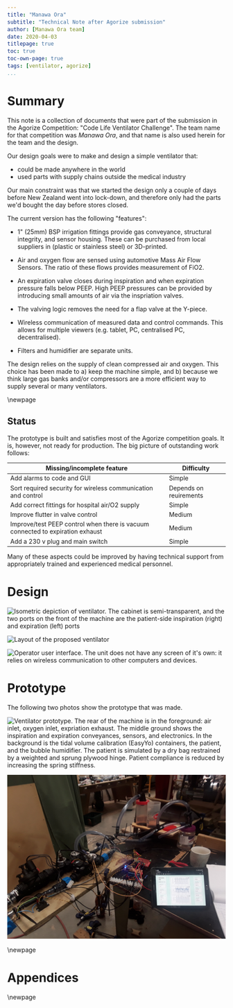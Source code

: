 ```yaml
---
title: "Manawa Ora"
subtitle: "Technical Note after Agorize submission"
author: [Manawa Ora team]
date: 2020-04-03
titlepage: true
toc: true
toc-own-page: true
tags: [ventilator, agorize]
...
```


# Summary

This note is a collection of documents that were part of the submission in the
Agorize Competition: "Code Life Ventilator Challenge". The team name for that
competition was *Manawa Ora*, and that name is also used herein for the team and
the design.

Our design goals were to make and design a simple ventilator that:

 - could be made anywhere in the world
 - used parts with supply chains outside the medical industry

Our main constraint was that we started the design only a couple of days before New
Zealand went into lock-down, and therefore only had the parts we'd bought the day
before stores closed.

The current version has the following "features":

 - 1" (25mm) BSP irrigation fittings provide gas conveyance, structural
   integrity, and sensor housing. These can be purchased from local suppliers in
   (plastic or stainless steel) or 3D-printed.

 - Air and oxygen flow are sensed using automotive Mass Air Flow Sensors. The
   ratio of these flows provides measurement of FiO2.

 - An expiration valve closes during inspiration and when expiration pressure
   falls below PEEP. High PEEP pressures can be provided by introducing small
   amounts of air via the inspriation valves.

 - The valving logic removes the need for a flap valve at the Y-piece.

 - Wireless communication of measured data and control commands. This allows for
   multiple viewers (e.g. tablet, PC, centralised PC, decentralised).

 - Filters and humidifier are separate units.

The design relies on the supply of clean compressed air and oxygen. This choice
has been made to a) keep the machine simple, and b) because we think large
gas banks and/or compressors are a more efficient way to supply several or many
ventilators.

\newpage
## Status

The prototype is built and satisfies most of the Agorize competition goals. It
is, however, not ready for production. The big picture of outstanding work follows:


Missing/incomplete feature | Difficulty
--|--
Add alarms to code and GUI | Simple
Sort required security for wireless communication and control | Depends on reuirements
Add correct fittings for hospital air/O2 supply | Simple
Improve flutter in valve control | Medium
Improve/test PEEP control when there is vacuum connected to expiration exhaust |Medium
Add a 230 v plug and main switch | Simple

Many of these aspects could be improved by having technical support from
appropriately trained and experienced medical personnel.


# Design

![Isometric depiction of ventilator. The cabinet is semi-transparent, and the
two ports on the front of the machine are the patient-side inspiration (right) and expiration
(left) ports](../CAD/Ventilator-Iso.jpg)

![Layout of the proposed ventilator](../CAD/Ventilator-Layout.jpg)

![Operator user interface. The unit does not have any screen of it's own: it
relies on wireless communication to other computers and devices.](../screenshot1.png)

# Prototype


The following two photos show the prototype that was made.

![Ventilator prototype. The rear of the machine is in the foreground: air inlet,
oxygen inlet, expriation exhaust. The middle ground shows the inspiration and
expiration conveyances, sensors, and electronics. In the background is the
tidal volume calibration (EasyYo) containers, the patient, and the bubble
humidifier. The patient is simulated by a dry bag restrained by a weighted and
sprung plywood hinge. Patient compliance is reduced by increasing the spring stiffness.](../system_with_pi1.jpg)

![Operator interface on a tablet](../system_with_pi_and_screen.jpg)


\newpage
# Appendices

\newpage
